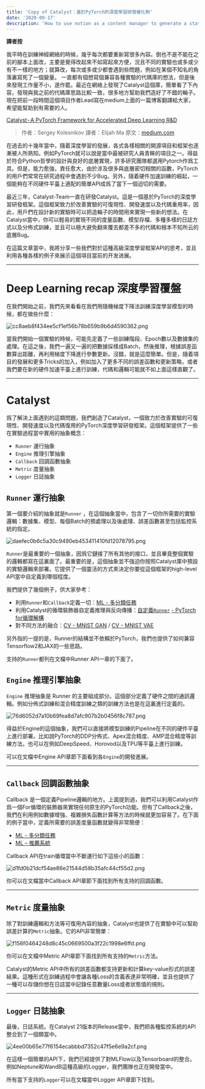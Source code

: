 ```yaml
---
title: 'Copy of Catalyst：基於PyTorch的深度學習研發催化劑'
date: '2020-09-17'
description: 'How to use notion as a content manager to generate a static blog.'
---
```

**譯者按**

我平時在訓練神經網絡的時候，幾乎每次都要重新寫很多內容。倒也不是不能在之前的腳本上面改，主要是覺得改起來不如寫起來方便，況且不同的實驗也或多或少有不一樣的地方；就算改，每次或多或少都會遇到些問題，例如在某個不知名的角落裏寫死了一個變量。
一直都有個想寫個兼容各種實驗的代碼庫的想法，但是後來發現工作量不小，遂作罷。最近在網絡上發現了Catalyst這個庫，簡單看了下內容，發現與我之前的代碼庫思路比較一致，很多地方幫助我們造好了不錯的輪子。現在把前一段時間這個項目作者Lead寫在medium上面的一篇博客翻譯給大家，希望能幫助到有需要的人。


  
<!--TOC-->

  
[Catalyst - A PyTorch Framework for Accelerated Deep Learning R&D](https://medium.com/pytorch/catalyst-a-pytorch-framework-for-accelerated-deep-learning-r-d-ad9621e4ca88)

  > 作者：Sergey Kolesnikov 
> 譯者：Elijah Ma
> 原文：[medium.com](https://medium.com/pytorch/catalyst-a-pytorch-framework-for-accelerated-deep-learning-r-d-ad9621e4ca88)

在過去的十幾年當中，隨着深度學習的發展，各式各樣相關的開源項目和框架也逐漸被人所熟知。例如PyTorch就可以說是當中最被研究人員青睞的項目之一。得益於符合Python哲學的設計與良好的底層實現，許多研究團隊都選用Pytorch作爲工具。但是，能力愈強，責任愈大，由於涉及很多與底層密切相關的函數，PyTorch的用戶們常常在研究過程中會遇到不少Bug。另外，隨着硬件加速訓練的崛起，一個能夠在不同硬件平臺上適配的簡單API成爲了當下一個迫切的需要。

最近三年，Catalyst-Team一直在研發Catalyst。這是一個基於PyTorch的深度學習研發框架。這個框架致力於改善實驗的可復現性、開發速度以及代碼重用率，因此，用戶們在設計新的實驗時可以把造輪子的時間用來實現一些新的想法。在Catalyst當中，你可以輕易的實現不同的度量函數、模型存檔、多種多樣的日誌方式以及分佈式訓練，並且可以極大避免翻來覆去都差不多的代碼和根本不知所云的底層Bug。

在這篇文章當中，我將分享一些我們對於這種高級深度學習框架API的思考，並且利用各種各樣的例子來展示這個項目當前的开发进展。

---
# Deep Learning recap 深度學習覆盤

在我們開始之前，我們先來看看在我們用隨機梯度下降法訓練深度學習模型的時候，都在做些什麼：

![cc8aeb8f434ee5cf1ef56b78b659b9b6d4590362.png](cc8aeb8f434ee5cf1ef56b78b659b9b6d4590362.png)

當我們開始一個實驗的時候，可能先定義了一些訓練階段、Epoch數以及數據集的處理。在這之後，我們一遍又一遍的把數據採樣成Batch，然後推理，根據誤差函數算出距離，再利用梯度下降進行參數更新。沒錯，就是這麼簡單。但是，隨着項目的發展和更多Tricks的加入，例如加入了更多不同的誤差函數和更新策略，或者我們要在新的硬件加速平臺上進行訓練，代碼和邏輯可能就不如上面這樣直觀了。

---
# Catalyst 

爲了解決上面遇到的這類問題，我們創造了Catalyst，一個致力於改善實驗的可復現性、開發速度以及代碼復用的PyTorch深度學習研發框架。這個框架提供了一些在實驗過程當中實用的抽象概念：

* `Runner` 運行抽象
* `Engine` 推理引擎抽象
* `Callback` 回調函數抽象
* `Metric` 度量抽象
* `Logger` 日誌抽象

## `Runner` 運行抽象

第一個要介紹的抽象就是`Runner` ，在這個抽象當中，包含了一切你所需要的實驗邏輯：數據集、模型、每個Batch的預處理以及後處理、誤差函數甚至包括監控系統的指定。

![daefec0b6c5a30c9490eb453411410fd12078795.png](daefec0b6c5a30c9490eb453411410fd12078795.png)

`Runner`是最重要的一個抽象，因爲它鏈接了所有其他的接口，並且畢竟整個實驗的邏輯都寫在這裏面了。最重要的是，這個抽象並不強迫你按照Catalyst庫中預設的實驗邏輯來部署。它提供了一個靈活的方式來決定你要從這個框架的high-level API當中自定義到哪個程度。

我們提供了幾個例子，供大家參考：

* 利用`Runner`和`Callback`定義一切：[ML - 多分類任務](https://github.com/catalyst-team/catalyst#minimal-examples)
* 利用Catalyst的循環裝飾器自定義推理與反向傳播：[自定義](https://github.com/catalyst-team/catalyst#minimal-examples)[`Runner`](https://github.com/catalyst-team/catalyst#minimal-examples) [- PyTorch for循環解構](https://github.com/catalyst-team/catalyst#minimal-examples)
* 對不同方法的融合：[CV - MNIST GAN](https://github.com/catalyst-team/catalyst#minimal-examples) / [CV - MNIST VAE](https://github.com/catalyst-team/catalyst#minimal-examples)

另外指的一提的是，Runner的結構並不依賴於PyTorch，我們也提供了如何兼容Tensorflow2和JAX的一些思路。

支持的`Runner`都列在文檔中Runner API一章的下面了。

## `Engine` 推理引擎抽象

`Engine` 推理抽象是 Runner 的主要組成部分。這個部分定義了硬件之間的通訊邏輯。例如分佈式訓練和混合精度訓練之類的訓練方法也是在這裏進行定義的。

![76d6052d7a10b69fea8d7afc907b2b0456f8c787.png](76d6052d7a10b69fea8d7afc907b2b0456f8c787.png)

得益於Engine的這個抽象，我們可以直接將模型訓練的Pipeline在不同的硬件平臺上進行部署。比如說PyTorch的DDP分佈式、Apex混合精度、AMP混合精度等訓練方法。也可以在例如DeepSpeed、Horovod以及TPU等平臺上進行訓練。

可以在文檔中Engine API章節下面看到各`Engine`的開發進展。

---
## `Callback` 回調函數抽象

Callback 是一個定義Pipeline邏輯的地方。上面提到過，我們可以利用Catalyst作爲一個For循環的裝飾器來實現任何原生的PyTorch功能。但有了Callback之後，我們在利用例如數據增強、複雜損失函數計算等方法的時候就更加容易了。在下面的例子當中，定義所需要的誤差度量函數就變得非常簡便：

* [ML - 多分類任務](/61941d3c0be04cc29e9cfa0d784d8a29)
* [ML – 推薦系統](https://github.com/catalyst-team/catalyst#minimal-examples)

Callback API在train循環當中不斷運行如下這些小的函數：

![d1fd0b21dcf54ae86e21544d58b35afc44cf55d2.png](d1fd0b21dcf54ae86e21544d58b35afc44cf55d2.png)

你可以在文檔當中Callback API章節下面找到所有支持的回調函數。

---
## `Metric` 度量抽象

除了對訓練邏輯和方法等可復用內容的抽象，Catalyst也提供了在實驗中可以幫助誤差計算的`Metric`抽象。它的API非常簡單：

![f156f0464248d8c45c0669500a3f22c1998e6ffd.png](f156f0464248d8c45c0669500a3f22c1998e6ffd.png)

你可以在文檔中Metric API章節下面找到所有支持的`Metric`方法。

Catalyst的Metric API中所有的誤差函數都支持更新和計算key-value形式的誤差結果。這種形式在訓練過程中會讓各種Loss的含義表達非常明確，並且也提供了一種可以存儲你想在日誌當中記錄任意數量Loss或者狀態值的規則。

---
## `Logger` 日誌抽象

最後，日誌系統。在Catalyst 21版本的Release當中，我們把各種監控系統的API整合到了一個類當中。

![4ee00b65e77f6154ecabbbd7352c47f5e6e9a2cf.png](4ee00b65e77f6154ecabbbd7352c47f5e6e9a2cf.png)

在這樣一個簡單的API下，我們已經提供了對MLFlow以及Tensorboard的整合。例如Neptune和WandB這種高級的Logger，我們團隊也正在開發當中。

所有當下支持的`Logger`可以在文檔當中Logger API章節下找到。



